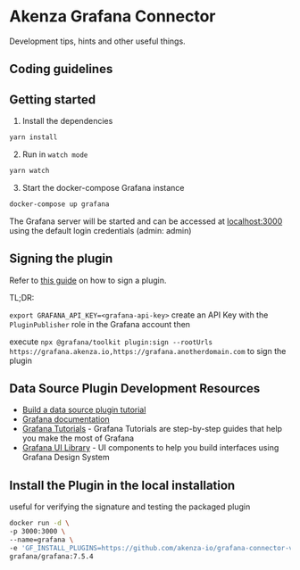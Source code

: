 # Akenza Grafana Connector

Development tips, hints and other useful things.

## Coding guidelines



## Getting started

1. Install the dependencies
```BASH
yarn install
```
2. Run in `watch mode`
```BASH
yarn watch
```
3. Start the docker-compose Grafana instance
```BASH
docker-compose up grafana
```
The Grafana server will be started and can be accessed at [localhost:3000]() using the default login credentials (admin: admin)

## Signing the plugin

Refer to [this guide](https://grafana.com/docs/grafana/latest/developers/plugins/sign-a-plugin/) on how to sign a plugin.

TL;DR:

```export GRAFANA_API_KEY=<grafana-api-key>``` create an API Key with the `PluginPublisher` role in the Grafana account then 

execute ```npx @grafana/toolkit plugin:sign --rootUrls https://grafana.akenza.io,https://grafana.anotherdomain.com``` to sign the plugin

## Data Source Plugin Development Resources
- [Build a data source plugin tutorial](https://grafana.com/tutorials/build-a-data-source-plugin)
- [Grafana documentation](https://grafana.com/docs/)
- [Grafana Tutorials](https://grafana.com/tutorials/) - Grafana Tutorials are step-by-step guides that help you make the most of Grafana
- [Grafana UI Library](https://developers.grafana.com/ui) - UI components to help you build interfaces using Grafana Design System

## Install the Plugin in the local installation

useful for verifying the signature and testing the packaged plugin

```BASH
docker run -d \
-p 3000:3000 \
--name=grafana \
-e 'GF_INSTALL_PLUGINS=https://github.com/akenza-io/grafana-connector-v3/releases/download/v{VERSION}/akenza-datasource-{VERSION}.zip;akenza-datasource' \
grafana/grafana:7.5.4
```
